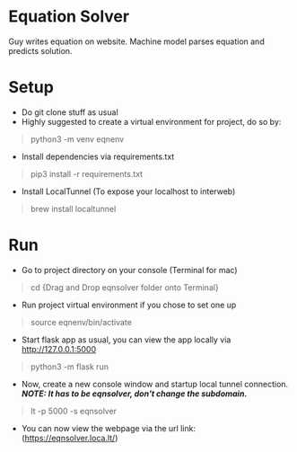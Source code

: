 # Equation Solver
Guy writes equation on website. Machine model parses equation and predicts solution.

# Setup
- Do git clone stuff as usual
- Highly suggested to create a virtual environment for project, do so by:
> python3 -m venv eqnenv
- Install dependencies via requirements.txt
> pip3 install -r requirements.txt
- Install LocalTunnel (To expose your localhost to interweb)
> brew install localtunnel

# Run
- Go to project directory on your console (Terminal for mac)
> cd {Drag and Drop eqnsolver folder onto Terminal}
- Run project virtual environment if you chose to set one up
> source eqnenv/bin/activate
- Start flask app as usual, you can view the app locally via http://127.0.0.1:5000
> python3 -m flask run

- Now, create a new console window and startup local tunnel connection. ***NOTE: It has to be eqnsolver, don't change the subdomain.***
> lt -p 5000 -s eqnsolver
- You can now view the webpage via the url link: (https://eqnsolver.loca.lt/)

